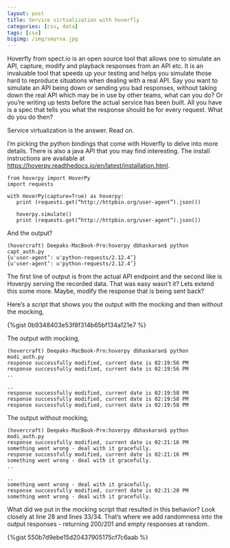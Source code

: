 ```yaml
---
layout: post
title: Service virtualization with hoverfly
categories: [csv, data]
tags: [csv]
bigimg: /img/smyrna.jpg
---
```

Hoverfly from spect.io is an open source tool that allows one to simulate an API, capture, modify and playback responses from an API etc. It is an invaluable tool that speeds up your testing and helps you simulate those hard to reproduce situations when dealing with a real API. Say you want to simulate an API being down or sending you bad responses, without taking down the real API which may be in use by other teams, what can you do? Or you’re writing up tests before the actual service has been built. All you have is a spec that tells you what the response should be for every request. What do you do then?

Service virtualization is the answer. Read on.

I’m picking the python bindings that come with Hoverfly to delve into more details. There is also a java API that you may find interesting. The install instructions are available at https://hoverpy.readthedocs.io/en/latest/installation.html.

```
from hoverpy import HoverPy
import requests

with HoverPy(capture=True) as hoverpy:
   print (requests.get(“http://httpbin.org/user-agent”).json())

   hoverpy.simulate()
   print (requests.get(“http://httpbin.org/user-agent”).json())
```
And the output?

```
(hovercraft) Deepaks-MacBook-Pro:hoverpy dbhaskaran$ python capt_auth.py
{u'user-agent’: u'python-requests/2.12.4’}
{u'user-agent’: u'python-requests/2.12.4’}
```

The first line of output is from the actual API endpoint and the second like is Hoverpy serving the recorded data. That was easy wasn’t it? Lets extend this some more. Maybe, modify the response that is being sent back? 

Here’s a script that shows you the output with the mocking and then without the mocking, 

{%gist 0b9348403e53f8f314b65bf134a121e7 %}

The output with mocking, 

```
(hovercraft) Deepaks-MacBook-Pro:hoverpy dbhaskaran$ python modi_auth.py
response successfully modified, current date is 02:19:56 PM
response successfully modified, current date is 02:19:56 PM
..

..
response successfully modified, current date is 02:19:58 PM
response successfully modified, current date is 02:19:58 PM
response successfully modified, current date is 02:19:58 PM
```

The output without mocking,

```
(hovercraft) Deepaks-MacBook-Pro:hoverpy dbhaskaran$ python modi_auth.py
response successfully modified, current date is 02:21:16 PM
something went wrong - deal with it gracefully.
response successfully modified, current date is 02:21:16 PM
something went wrong - deal with it gracefully.
..

..
something went wrong - deal with it gracefully.
response successfully modified, current date is 02:21:20 PM
something went wrong - deal with it gracefully. 
```

What did we put in the mocking script that resulted in this behavior? Look closely at line 28 and lines 33/34. That’s where we add randomness into the output responses - returning 200/201 and empty responses at random.

{%gist 550b7d9ebe15d20437905175cf7c6aab %}
